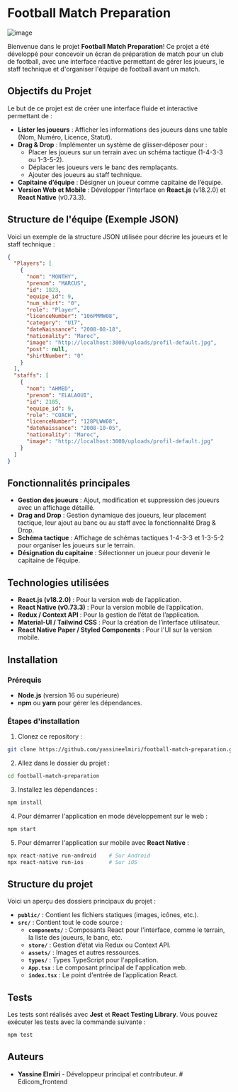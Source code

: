 # Football Match Preparation

![image](https://github.com/user-attachments/assets/948000ec-c116-40f5-b7b2-d58a4e621de7)


Bienvenue dans le projet **Football Match Preparation**! Ce projet a été développé pour concevoir un écran de préparation de match pour un club de football, avec une interface réactive permettant de gérer les joueurs, le staff technique et d'organiser l'équipe de football avant un match.

## Objectifs du Projet

Le but de ce projet est de créer une interface fluide et interactive permettant de :

- **Lister les joueurs** : Afficher les informations des joueurs dans une table (Nom, Numéro, Licence, Statut).
- **Drag & Drop** : Implémenter un système de glisser-déposer pour :
  - Placer les joueurs sur un terrain avec un schéma tactique (1-4-3-3 ou 1-3-5-2).
  - Déplacer les joueurs vers le banc des remplaçants.
  - Ajouter des joueurs au staff technique.
- **Capitaine d’équipe** : Désigner un joueur comme capitaine de l’équipe.
- **Version Web et Mobile** : Développer l'interface en **React.js** (v18.2.0) et **React Native** (v0.73.3).

## Structure de l'équipe (Exemple JSON)

Voici un exemple de la structure JSON utilisée pour décrire les joueurs et le staff technique :

```json
{
  "Players": [
    {
      "nom": "MONTHY",
      "prenom": "MARCUS",
      "id": 1823,
      "equipe_id": 9,
      "num_shirt": "0",
      "role": "Player",
      "licenceNumber": "106PMMW08",
      "category": "U17",
      "dateNaissance": "2008-08-18",
      "nationality": "Maroc",
      "image": "http://localhost:3000/uploads/profil-default.jpg",
      "post": null,
      "shirtNumber": "0"
    }
  ],
  "staffs": [
    {
      "nom": "AHMED",
      "prenom": "ELALAOUI",
      "id": 2105,
      "equipe_id": 9,
      "role": "COACH",
      "licenceNumber": "128PLWW08",
      "dateNaissance": "2008-10-05",
      "nationality": "Maroc",
      "image": "http://localhost:3000/uploads/profil-default.jpg"
    }
  ]
}
```

## Fonctionnalités principales

- **Gestion des joueurs** : Ajout, modification et suppression des joueurs avec un affichage détaillé.
- **Drag and Drop** : Gestion dynamique des joueurs, leur placement tactique, leur ajout au banc ou au staff avec la fonctionnalité Drag & Drop.
- **Schéma tactique** : Affichage de schémas tactiques 1-4-3-3 et 1-3-5-2 pour organiser les joueurs sur le terrain.
- **Désignation du capitaine** : Sélectionner un joueur pour devenir le capitaine de l’équipe.

## Technologies utilisées

- **React.js (v18.2.0)** : Pour la version web de l’application.
- **React Native (v0.73.3)** : Pour la version mobile de l’application.
- **Redux / Context API** : Pour la gestion de l’état de l’application.
- **Material-UI / Tailwind CSS** : Pour la création de l’interface utilisateur.
- **React Native Paper / Styled Components** : Pour l'UI sur la version mobile.

## Installation

### Prérequis

- **Node.js** (version 16 ou supérieure)
- **npm** ou **yarn** pour gérer les dépendances.

### Étapes d'installation

1. Clonez ce repository :

```bash
git clone https://github.com/yassineelmiri/football-match-preparation.git
```

2. Allez dans le dossier du projet :

```bash
cd football-match-preparation
```

3. Installez les dépendances :

```bash
npm install
```

4. Pour démarrer l'application en mode développement sur le web :

```bash
npm start
```

5. Pour démarrer l'application sur mobile avec **React Native** :

```bash
npx react-native run-android    # Sur Android
npx react-native run-ios        # Sur iOS
```

## Structure du projet

Voici un aperçu des dossiers principaux du projet :

- **`public/`** : Contient les fichiers statiques (images, icônes, etc.).
- **`src/`** : Contient tout le code source :
  - **`components/`** : Composants React pour l'interface, comme le terrain, la liste des joueurs, le banc, etc.
  - **`store/`** : Gestion d’état via Redux ou Context API.
  - **`assets/`** : Images et autres ressources.
  - **`types/`** : Types TypeScript pour l'application.
  - **`App.tsx`** : Le composant principal de l'application web.
  - **`index.tsx`** : Le point d'entrée de l’application React.

## Tests

Les tests sont réalisés avec **Jest** et **React Testing Library**. Vous pouvez exécuter les tests avec la commande suivante :

```bash
npm test
```

## Auteurs

- **Yassine Elmiri** - Développeur principal et contributeur.
#   E d i c o m _ f r o n t e n d  
 